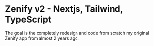 # Zenify v2 - Nextjs, Tailwind, TypeScript

The goal is the completely redesign and code from scratch my original Zenify app from almost 2 years ago.
